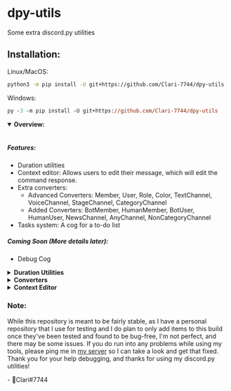 # dpy-utils
Some extra discord.py utilities

## Installation:
Linux/MacOS:
```sh
python3 -m pip install -U git+https://github.com/Clari-7744/dpy-utils
```

Windows:
```ps
py -3 -m pip install -U git+https://github.com/Clari-7744/dpy-utils
```

<details open>
<summary><strong>Overview:</strong></summary><br>

##### Features:
* Duration utilities
* Context editor: Allows users to edit their message, which will edit the command response.
* Extra converters: 
  * Advanced Converters: Member, User, Role, Color, TextChannel, VoiceChannel, StageChannel, CategoryChannel
  * Added Converters: BotMember, HumanMember, BotUser, HumanUser, NewsChannel, AnyChannel, NonCategoryChannel
* Tasks system: A cog for a to-do list

##### Coming Soon (More details later):
* Debug Cog
</details>

<details>
<summary><strong>Duration Utilities</strong></summary><br>

##### Utilities:
* `duration.DurationParser`: A converter that converts input from `1y1w1d1h1m1s` format to seconds.
* `duration.parse`: Accepts seconds or `datetime.timedelta`, and changes it to a `collections.namedtuple` with each unit in it individually (`duration.ParsedDuration(years=1, weeks=1, days=1, hours=1, minutes=1, seconds=1)`)
* `duration.strfdur`: Accepts seconds, `datetime.timedelta`, or `duration.ParsedDuration` and converts it to a human-readable string.
  - Example: `10000 seconds` -> `2 hours, 46 minutes, and 40 seconds`

##### Usage:
To use the utilities provided in this module, just import `DPyUtils.duration`
</details>

<details>
<summary><strong>Converters</strong></summary><br>


</details>

<details>
<summary><strong>Context Editor</strong></summary><br>


</details>



### Note:
While this repository is meant to be fairly stable, as I have a personal repository that I use for testing and I do plan to only add items to this build once they've been tested and found to be bug-free, I'm not perfect, and there may be some issues. If you do run into any problems while using my tools, please ping me in [my server](https://discord.gg/EQkDnBS) so I can take a look and get that fixed. 
Thank you for your help debugging, and thanks for using my discord.py utilities!

\- 💜Clari#7744
